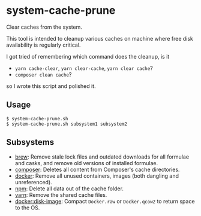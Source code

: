 # system-cache-prune

Clear caches from the system.

This tool is intended to cleanup various caches on machine where free
disk availability is regularly critical.

I got tried of remembering which command does the cleanup, is it
- `yarn cache-clear`, `yarn clear-cache`, `yarn clear cache`?
- `composer clean cache`?

so I wrote this script and polished it.

## Usage

```
$ system-cache-prune.sh
$ system-cache-prune.sh subsystem1 subsystem2
```

## Subsystems

- [brew]: Remove stale lock files and outdated downloads for all formulae and casks, and remove old versions of installed formulae.
- [composer]: Deletes all content from Composer's cache directories.
- [docker]: Remove all unused containers, images (both dangling and unreferenced).
- [npm]: Delete all data out of the cache folder.
- [yarn]: Remove the shared cache files.
- [docker:disk-image]: Compact `Docker.raw` or `Docker.qcow2` to return space to the OS.

[brew]: https://docs.brew.sh/FAQ#how-do-i-uninstall-old-versions-of-a-formula
[composer]: https://getcomposer.org/doc/03-cli.md#clear-cache-clearcache-cc
[docker]: https://docs.docker.com/engine/reference/commandline/system_prune/
[docker:disk-image]: https://docs.docker.com/docker-for-mac/space/
[yarn]: https://yarnpkg.com/cli/cache/clean
[npm]: https://docs.npmjs.com/cli-commands/cache.html
